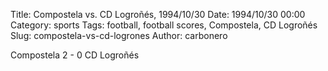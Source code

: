 Title: Compostela vs. CD Logroñés, 1994/10/30
Date: 1994/10/30 00:00
Category: sports
Tags: football, football scores, Compostela, CD Logroñés
Slug: compostela-vs-cd-logrones
Author: carbonero


Compostela 2 - 0 CD Logroñés
